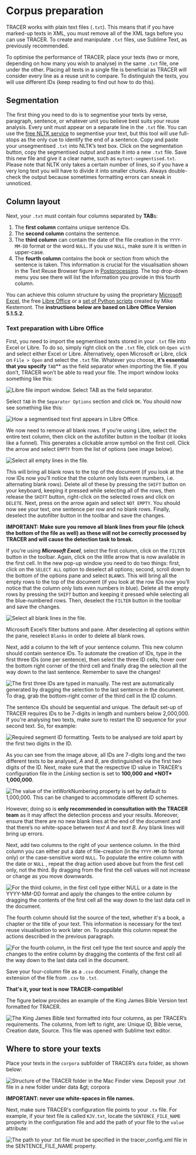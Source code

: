 # Corpus preparation

TRACER works with plain text files \(`.txt`\). This means that if you have marked-up texts in XML, you must remove all of the XML tags before you can use TRACER. To create and manipulate `.txt` files, use Sublime Text, as previously recommended.

To optimise the performance of TRACER, place your texts \(two or more, depending on how many you wish to analyse\) in the same `.txt` file, one under the other. Placing all texts in a single file is beneficial as TRACER will consider every line as a reuse unit to compare. To distinguish the texts, you will use different IDs \(keep reading to find out how to do this\).

## Segmentation

The first thing you need to do is to segmentise your texts by verse, paragraph, sentence, or whatever unit you believe best suits your reuse analysis. Every unit must appear on a separate line in the `.txt` file. You can use the [free NLTK service](http://textanalysisonline.com/nltk-sentence-segmentation) to segmentise your text, but this tool will use full-stops as the only cue to identify the end of a sentence. Copy and paste your unsegmentised `.txt` into NLTK’s text box. Click on the segmentation button, copy the segmentised output and paste it into a new `.txt` file. Save this new file and give it a clear name, such as `mytext-segmentised.txt`. Please note that NLTK only takes a certain number of lines, so if you have a very long text you will have to divide it into smaller chunks. Always double-check the output because sometimes formatting errors can sneak in unnoticed.

## Column layout

Next, your `.txt` must contain four columns separated by **TAB**s:

1. The **first column** contains unique sentence IDs.
2. The **second column** contains the sentence.
3. The **third column** can contain the date of the file creation in the `YYYY-MM-DD` format or the word `NULL`. If you use `NULL`, make sure it is written in upper-case.
4. The **fourth column** contains the book or section from which the sentence is taken. This information is crucial for the visualisation shown in the Text Reuse Browser figure in [Postprocessing](postprocessing.md). The top drop-down menu you see there will list the information you provide in this fourth column.

You can achieve this column structure by using the proprietary [Microsoft Excel](https://products.office.com/en/excel), the free [Libre Office](https://www.libreoffice.org/download/libreoffice-fresh/) or a [set of Python scripts](https://github.com/mikekestemont/potter/blob/master/harry/intertextuality/intertextuality.ipynb) created by Mike Kestemont. The **instructions below are based on Libre Office Version 5.1.5.2**.

### Text preparation with Libre Office

First, you need to import the segmentised texts stored in your `.txt` file into Excel or Libre. To do so, simply right click on the `.txt` file, click on `Open with` and select either Excel or Libre. Alternatively, open Microsoft or Libre, click on `File > Open` and select the `.txt` file. Whatever you choose, **it’s essential that you specify** `TAB`\*\* as the field separator when importing the file. If you don’t, TRACER won’t be able to read your file. The import window looks something like this:

![Libre file import window. Select TAB as the field separator.](../.gitbook/assets/libre-tab.png)

Select `TAB` in the `Separator Options` section and click `OK`. You should now see something like this:

![How a segmentised text first appears in Libre Office.](../.gitbook/assets/libre.png)

We now need to remove all blank rows. If you’re using Libre, select the entire text column, then click on the autofilter button in the toolbar \(it looks like a funnel\). This generates a clickable arrow symbol on the first cell. Click the arrow and select `EMPTY` from the list of options \(see image below\).

![Select all empty lines in the file.](../.gitbook/assets/librefilter.png)

This will bring all blank rows to the top of the document \(if you look at the row IDs now you’ll notice that the column only lists even numbers, i.e. alternating blank rows\). Delete all of these by pressing the `SHIFT` button on your keyboard, keeping it pressed while selecting all of the rows, then release the `SHIFT` button, right-click on the selected rows and click on `DELETE`. Next, press on the arrow again and select `NOT EMPTY`. You should now see your text, one sentence per row and no blank rows. Finally, deselect the autofilter button in the toolbar and save the changes.

**IMPORTANT: Make sure you remove all blank lines from your file \(check the bottom of the file as well\) as these will not be correctly processed by TRACER and will cause the detection task to break.**

If you’re using _**Microsoft Excel**_, select the first column, click on the `FILTER` button in the toolbar. Again, click on the little arrow that is now available in the first cell. In the new pop-up window you need to do two things: first, click on the `SELECT ALL` option to deselect all options; second, scroll down to the bottom of the options pane and select `BLANKS`. This will bring all the empty rows to the top of the document \(if you look at the row IDs now you’ll notice that the column only lists even numbers in blue\). Delete all the empty rows by pressing the `SHIFT` button and keeping it pressed while selecting all the blue-numbered rows. Then, deselect the `FILTER` button in the toolbar and save the changes.

![Select all blank lines in the file.](../.gitbook/assets/excel_filter_blanks.png)

Microsoft Excel’s filter buttons and pane. After deselecting all options within the pane, reselect `Blanks` in order to delete all blank rows.

Next, add a column to the left of your sentence column. This new column should contain sentence IDs. To automate the creation of IDs, type in the first three IDs \(one per sentence\), then select the three ID cells, hover over the bottom right corner of the third cell and finally drag the selection all the way down to the last sentence. Remember to save the changes!

![The first three IDs are typed in manually. The rest are automatically generated by dragging the selection to the last sentence in the document. To drag, grab the bottom-right corner of the third cell in the ID column.](../.gitbook/assets/id-column.png)

The sentence IDs should be sequential and unique. The default set-up of TRACER requires IDs to be 7-digits in length and numbers below 2,000,000. If you're analysing two texts, make sure to restart the ID sequence for your second text. So, for example:

![Required segment ID formatting. Texts to be analysed are told apart by the first two digits in the ID.](../.gitbook/assets/id-2.png)

As you can see from the image above, all IDs are 7-digits long and the two different texts to be analysed, _A_ and _B_, are distinguished via the first two digits of the ID. Next, make sure that the respective ID value in TRACER's configuration file in the _Linking_ section is set to **100,000 and \*NOT\* 1,000,000**.

![The value of the intWorkNumbering property is set by default to 1,000,000. This can be changed to accommodate different ID schemes.](../.gitbook/assets/ids-config-file.png)

However, doing so is **only recommended in consultation with the TRACER team** as it may affect the detection process and your results. Moreover, ensure that there are no new blank lines at the end of the document and that there’s no white-space between _text A_ and _text B_. Any blank lines will bring up errors.

Next, add two columns to the right of your sentence column. In the third column you can either put a date of file-creation \(in the `YYYY-MM-DD` format only\) or the case-sensitive word `NULL`. To populate the entire column with the date or `NULL` , repeat the drag action used above but from the first cell only, not the third. By dragging from the first the cell values will not increase or change as you move downwards.

![For the third column, in the first cell type either NULL or a date in the YYYY-MM-DD format and apply the changes to the entire column by dragging the contents of the first cell all the way down to the last data cell in the document.](../.gitbook/assets/null-column.png)

The fourth column should list the source of the text, whether it's a book, a chapter or the title of your text. This information is necessary for the text reuse visualisation to work later on. To populate this column repeat the actions described in the previous paragraph.

![For the fourth column, in the first cell type the text source and apply the changes to the entire column by dragging the contents of the first cell all the way down to the last data cell in the document.](../.gitbook/assets/source-column.png)

Save your four-column file as a `.csv` document. Finally, change the extension of the file from `.csv` to `.txt`.

**That's it, your text is now TRACER-compatible!**

The figure below provides an example of the King James Bible Version text formatted for TRACER.

![The King James Bible text formatted into four columns, as per TRACER&#x2019;s requirements. The columns, from left to right, are: Unique ID, Bible verse, Creation date, Source. This file was opened with Sublime text editor.](../.gitbook/assets/four-columns.png)

## Where to store your texts <a id="store-text"></a>

Place your texts in the `corpora` subfolder of TRACER’s `data` folder, as shown below:

![Structure of the TRACER folder in the Mac Finder view. Deposit your .txt file in a new folder under data &amp;gt; corpora](../.gitbook/assets/corpora.png)

**IMPORTANT: never use white-spaces in file names.**

Next, make sure TRACER's configuration file points to your `.tx` file. For example, if your text file is called `KJV.txt`, locate the `SENTENCE_FILE_NAME` property in the configuration file and add the path of your file to the `value` attribute:

![The path to your .txt file must be specified in the tracer\_config.xml file in the SENTENCE\_FILE\_NAME property.](../.gitbook/assets/path.png)

